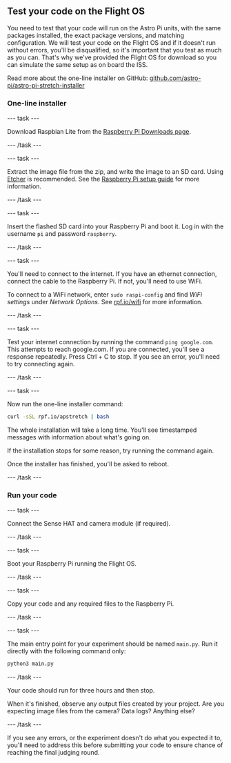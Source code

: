 ## Test your code on the Flight OS

You need to test that your code will run on the Astro Pi units, with the same packages installed, the exact package versions, and matching configuration. We will test your code on the Flight OS and if it doesn't run without errors, you'll be disqualified, so it's important that you test as much as you can. That's why we've provided the Flight OS for download so you can simulate the same setup as on board the ISS.

Read more about the one-line installer on GitHub: [github.com/astro-pi/astro-pi-stretch-installer](https://github.com/astro-pi/astro-pi-stretch-installer)

### One-line installer

--- task ---

Download Raspbian Lite from the [Raspberry Pi Downloads page](https://www.raspberrypi.org/downloads/raspbian/).

--- /task ---

--- task ---

Extract the image file from the zip, and write the image to an SD card. Using [Etcher](https://www.balena.io/etcher/) is recommended. See the [Raspberry Pi setup guide](https://projects.raspberrypi.org/en/projects/raspberry-pi-setting-up) for more information.

--- /task ---

--- task ---

Insert the flashed SD card into your Raspberry Pi and boot it. Log in with the username `pi` and password `raspberry`.

--- /task ---

--- task ---

You'll need to connect to the internet. If you have an ethernet connection, connect the cable to the Raspberry Pi. If not, you'll need to use WiFi.

To connect to a WiFi network, enter `sudo raspi-config` and find *WiFi settings* under *Network Options*. See [rpf.io/wifi](http://rpf.io/wifi) for more information.

--- /task ---

--- task ---

Test your internet connection by running the command `ping google.com`. This attempts to reach google.com. If you are connected, you'll see a response repeatedly. Press Ctrl + C to stop. If you see an error, you'll need to try connecting again.

--- /task ---

--- task ---

Now run the one-line installer command:

```bash
curl -sSL rpf.io/apstretch | bash
```

The whole installation will take a long time. You'll see timestamped messages with information about what's going on.

If the installation stops for some reason, try running the command again.

Once the installer has finished, you'll be asked to reboot.

--- /task ---

### Run your code

--- task ---

Connect the Sense HAT and camera module (if required).

--- /task ---

--- task ---

Boot your Raspberry Pi running the Flight OS.

--- /task ---

--- task ---

Copy your code and any required files to the Raspberry Pi.

--- /task ---

--- task ---

The main entry point for your experiment should be named `main.py`. Run it directly with the following command only:

```bash
python3 main.py
```

--- /task ---

Your code should run for three hours and then stop.

When it's finished, observe any output files created by your project. Are you expecting image files from the camera? Data logs? Anything else?

--- /task ---

If you see any errors, or the experiment doesn't do what you expected it to, you'll need to address this before submitting your code to ensure chance of reaching the final judging round.
